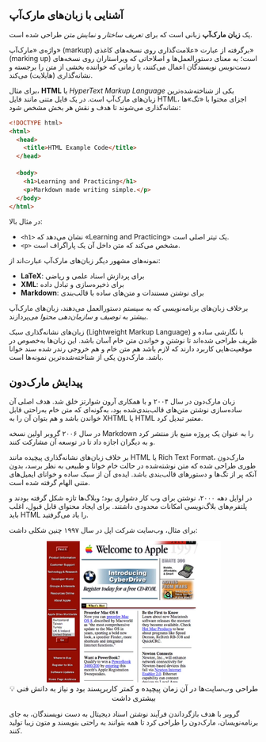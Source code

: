 ## آشنایی با زبان‌های مارک‌آپ

یک **زبان مارک‌آپ** زبانی است که برای _تعریف ساختار_ و _نمایش متن_ طراحی شده است.

واژه‌ی «مارک‌آپ» (markup) برگرفته از عبارت «علامت‌گذاری روی نسخه‌های کاغذی» (marking up) است؛ به معنای دستورالعمل‌ها و اصلاحاتی که ویراستاران روی نسخه‌های دست‌نویس نویسندگان اعمال می‌کنند، یا زمانی که خواننده بخشی از متن را برجسته و نشانه‌گذاری (هایلایت) می‌کند.

برای مثال، **HTML** یا _HyperText Markup Language_ یکی از شناخته‌شده‌ترین زبان‌های مارک‌آپ است. در یک فایل متنی مانند فایل HTML، اجزای محتوا با «تگ»ها نشانه‌گذاری می‌شوند تا هدف و نقش هر بخش مشخص شود:

```html
<!DOCTYPE html>
<html>
  <head>
    <title>HTML Example Code</title>
  </head>

  <body>
    <h1>Learning and Practicing</h1>
    <p>Markdown made writing simple.</p>
  </body>
</html>
```

در مثال بالا:

- `<h1>` نشان می‌دهد که «Learning and Practicing» یک تیتر اصلی است.
- `<p>` مشخص می‌کند که متن داخل آن یک پاراگراف است.

نمونه‌های مشهور دیگر زبان‌های مارک‌آپ عبارت‌اند از:

- **LaTeX**: برای پردازش اسناد علمی و ریاضی
- **XML**: برای ذخیره‌سازی و تبادل داده
- **Markdown**: برای نوشتن مستندات و متن‌های ساده با قالب‌بندی

برخلاف زبان‌های برنامه‌نویسی که به سیستم دستورالعمل می‌دهند، زبان‌های مارک‌آپ بیشتر به _توصیف و سازمان‌دهی محتوا_ می‌پردازند.

زبان‌های نشانه‌گذاری سبک (Lightweight Markup Language) با نگارشی ساده و ظریف طراحی شده‌اند تا نوشتن و خواندن متن خام آسان باشد. این زبان‌ها به‌خصوص در موقعیت‌هایی کاربرد دارند که لازم باشد هم متن خام و هم خروجی رندر شده سند خوانا باشد. مارک‌دون یکی از شناخته‌شده‌ترین نمونه‌ها است.

## پیدایش مارک‌دون

زبان مارک‌دون در سال ۲۰۰۴ و با همکاری آرون شوارتز خلق شد. هدف اصلی آن ساده‌سازی نوشتن متن‌های قالب‌بندی‌شده بود، به‌گونه‌ای که متن خام به‌راحتی قابل خواندن باشد و هم بتوان آن را به XHTML یا HTML معتبر تبدیل کرد.

در سال ۲۰۰۶ گروبر اولین نسخه Markdown را به عنوان یک پروژه منبع باز منتشر کرد و به دیگران اجازه داد تا در توسعه آن مشارکت کنند.

بر خلاف زبان‌های نشانه‌گذاری پیچیده مانند HTML یا Rich Text Format، مارک‌دون طوری طراحی شده که متن نوشته‌شده در حالت خام خوانا و طبیعی به نظر برسد، بدون آنکه پر از تگ‌ها و دستورهای قالب‌بندی باشد. ایده‌ی آن از سبک ساده و خوانای ایمیل‌های متنی الهام گرفته شده است.

در اوایل دهه ۲۰۰۰، نوشتن برای وب کار دشواری بود؛ وبلاگ‌ها تازه شکل گرفته بودند و پلتفرم‌های بلاگ‌نویسی امکانات محدودی داشتند. برای ایجاد محتوای قابل قبول، اغلب باید HTML را یاد می‌گرفتید.

برای مثال، وب‌سایت شرکت اپل در سال ۱۹۹۷ چنین شکلی داشت:

<div style="text-align: center;">
  <img src="../files/markdown/apples-old-website.jpg" 
    alt="وبسایت اپل در اواخر دهه 90" 
    title="وبسایت اپل در اواخر دهه 90"
    style="max-width: 70%; height: auto;">
  <figcaption style="font-size: 15px">💡 طراحی وب‌سایت‌ها در آن زمان پیچیده و کمتر کاربرپسند بود و نیاز به دانش فنی بیشتری داشت</figcaption>
</div>

گروبر با هدف بازگرداندن فرآیند نوشتن اسناد دیجیتال به دست نویسندگان، به جای برنامه‌نویسان، مارک‌دون را طراحی کرد تا همه بتوانند به راحتی بنویسند و متون زیبا تولید کنند.
